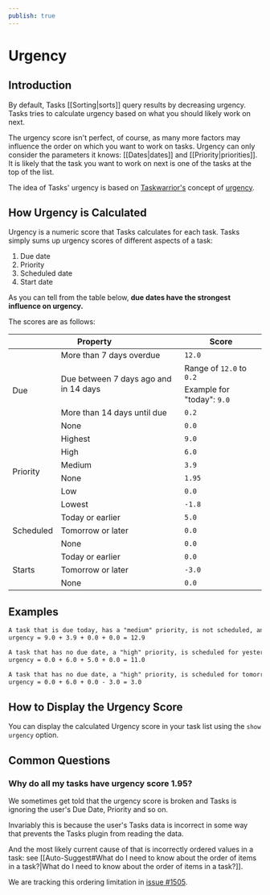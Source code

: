 ```yaml
---
publish: true
---
```


# Urgency

## Introduction

By default, Tasks [[Sorting|sorts]] query results by decreasing urgency.
Tasks tries to calculate urgency based on what you should likely work on next.

The urgency score isn't perfect, of course, as many more factors may influence the order on which you want to work on tasks.
Urgency can only consider the parameters it knows: [[Dates|dates]] and [[Priority|priorities]].
It is likely that the task you want to work on next is one of the tasks at the top of the list.

The idea of Tasks' urgency is based on [Taskwarrior's](https://taskwarrior.org/) concept of [urgency](https://taskwarrior.org/docs/urgency.html).

## How Urgency is Calculated

Urgency is a numeric score that Tasks calculates for each task.
Tasks simply sums up urgency scores of different aspects of a task:

1. Due date
1. Priority
1. Scheduled date
1. Start date

As you can tell from the table below, **due dates have the strongest influence on urgency.**

The scores are as follows:

<!-- placeholder to force blank line before included text --> <!-- include: DocsSamplesForUrgency.test.UrgencyTable_urgency-html-table.approved.md -->

<table>
<thead>
  <tr>
    <th colspan="2">Property</th>
    <th>Score</th>
  </tr>
</thead>
<tbody>
  <tr>
    <td rowspan="5">Due</td>
    <td>More than 7 days overdue</td>
    <td><code>12.0</code></td>
  </tr>
  <tr>
    <td rowspan="2">Due between 7 days ago and in 14 days</td>
    <td>Range of <code>12.0</code> to <code>0.2</code></td>
  </tr>
  <tr>
    <td>Example for "today": <code>9.0</code></td>
  </tr>
  <tr>
    <td>More than 14 days until due</td>
    <td><code>0.2</code></td>
  </tr>
  <tr>
    <td>None</td>
    <td><code>0.0</code></td>
  </tr>
  <tr>
    <td rowspan="6">Priority</td>
    <td>Highest</td>
    <td><code>9.0</code></td>
  </tr>
  <tr>
    <td>High</td>
    <td><code>6.0</code></td>
  </tr>
  <tr>
    <td>Medium</td>
    <td><code>3.9</code></td>
  </tr>
  <tr>
    <td>None</td>
    <td><code>1.95</code></td>
  </tr>
  <tr>
    <td>Low</td>
    <td><code>0.0</code></td>
  </tr>
  <tr>
    <td>Lowest</td>
    <td><code>-1.8</code></td>
  </tr>
  <tr>
    <td rowspan="3">Scheduled</td>
    <td>Today or earlier</td>
    <td><code>5.0</code></td>
  </tr>
  <tr>
    <td>Tomorrow or later</td>
    <td><code>0.0</code></td>
  </tr>
  <tr>
    <td>None</td>
    <td><code>0.0</code></td>
  </tr>
  <tr>
    <td rowspan="3">Starts</td>
    <td>Today or earlier</td>
    <td><code>0.0</code></td>
  </tr>
  <tr>
    <td>Tomorrow or later</td>
    <td><code>-3.0</code></td>
  </tr>
  <tr>
    <td>None</td>
    <td><code>0.0</code></td>
  </tr>
</tbody>
</table>

<!-- placeholder to force blank line after included text --> <!-- endInclude -->

## Examples

```markdown
A task that is due today, has a "medium" priority, is not scheduled, and has no start date:
urgency = 9.0 + 3.9 + 0.0 + 0.0 = 12.9

A task that has no due date, a "high" priority, is scheduled for yesterday, and started yesterday:
urgency = 0.0 + 6.0 + 5.0 + 0.0 = 11.0

A task that has no due date, a "high" priority, is scheduled for tomorrow, and starts tomorrow:
urgency = 0.0 + 6.0 + 0.0 - 3.0 = 3.0
```

## How to Display the Urgency Score

You can display the calculated Urgency score in your task list using the `show urgency` option.

## Common Questions

### Why do all my tasks have urgency score 1.95?

We sometimes get told that the urgency score is broken and Tasks is ignoring the user's Due Date, Priority and so on.

Invariably this is because the user's Tasks data is incorrect in some way that prevents the Tasks plugin from reading the data.

And the most likely current cause of that is incorrectly ordered values in a task: see [[Auto-Suggest#What do I need to know about the order of items in a task?|What do I need to know about the order of items in a task?]].

We are tracking this ordering limitation in [issue #1505](https://github.com/obsidian-tasks-group/obsidian-tasks/issues/1505).

